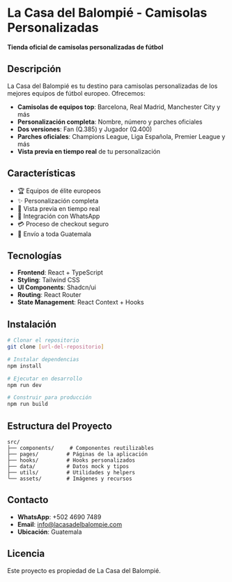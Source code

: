 # La Casa del Balompié - Camisolas Personalizadas

**Tienda oficial de camisolas personalizadas de fútbol**

## Descripción

La Casa del Balompié es tu destino para camisolas personalizadas de los mejores equipos de fútbol europeo. Ofrecemos:

- **Camisolas de equipos top**: Barcelona, Real Madrid, Manchester City y más
- **Personalización completa**: Nombre, número y parches oficiales
- **Dos versiones**: Fan (Q.385) y Jugador (Q.400)
- **Parches oficiales**: Champions League, Liga Española, Premier League y más
- **Vista previa en tiempo real** de tu personalización

## Características

- 🏆 Equipos de élite europeos
- ✨ Personalización completa
- 🎨 Vista previa en tiempo real
- 📱 Integración con WhatsApp
- 💳 Proceso de checkout seguro
- 🚚 Envío a toda Guatemala

## Tecnologías

- **Frontend**: React + TypeScript
- **Styling**: Tailwind CSS
- **UI Components**: Shadcn/ui
- **Routing**: React Router
- **State Management**: React Context + Hooks

## Instalación

```bash
# Clonar el repositorio
git clone [url-del-repositorio]

# Instalar dependencias
npm install

# Ejecutar en desarrollo
npm run dev

# Construir para producción
npm run build
```

## Estructura del Proyecto

```
src/
├── components/     # Componentes reutilizables
├── pages/         # Páginas de la aplicación
├── hooks/         # Hooks personalizados
├── data/          # Datos mock y tipos
├── utils/         # Utilidades y helpers
└── assets/        # Imágenes y recursos
```

## Contacto

- **WhatsApp**: +502 4690 7489
- **Email**: info@lacasadelbalompie.com
- **Ubicación**: Guatemala

## Licencia

Este proyecto es propiedad de La Casa del Balompié.
